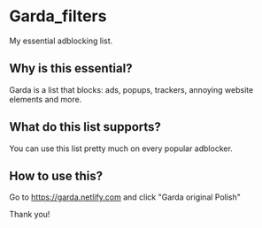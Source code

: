 # Garda_filters
My essential adblocking list.

## Why is this essential?
Garda is a list that blocks: ads, popups, trackers, annoying website elements and more.

## What do this list supports?
You can use this list pretty much on every popular adblocker.

## How to use this?
Go to https://garda.netlify.com and click "Garda original Polish"

Thank you!
